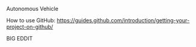 Autonomous Vehicle

How to use GitHub:
https://guides.github.com/introduction/getting-your-project-on-github/

BIG EDDIT

